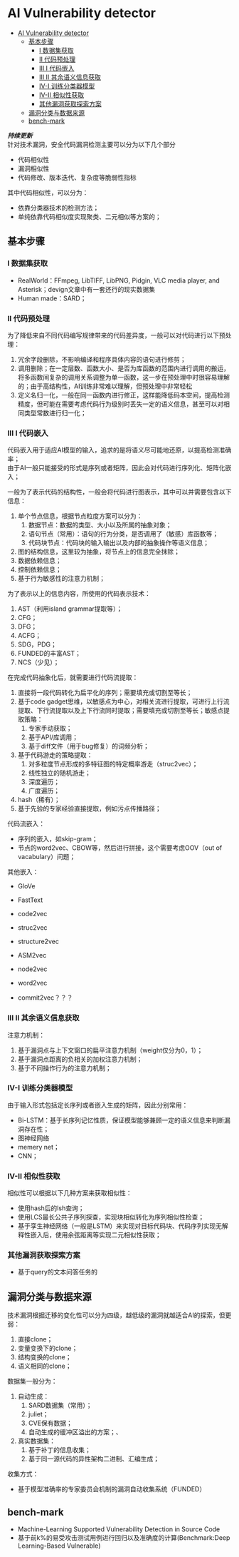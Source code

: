 <!--
 * @Author: Suez_kip 287140262@qq.com
 * @Date: 2022-11-30 14:18:45
 * @LastEditTime: 2022-12-03 20:58:00
 * @LastEditors: Suez_kip
 * @Description: Conclusion
-->
# AI Vulnerability detector

- [AI Vulnerability detector](#ai-vulnerability-detector)
  - [基本步骤](#基本步骤)
    - [I 数据集获取](#i-数据集获取)
    - [II 代码预处理](#ii-代码预处理)
    - [III I 代码嵌入](#iii-i-代码嵌入)
    - [III II 其余语义信息获取](#iii-ii-其余语义信息获取)
    - [IV-I 训练分类器模型](#iv-i-训练分类器模型)
    - [IV-II 相似性获取](#iv-ii-相似性获取)
    - [其他漏洞获取探索方案](#其他漏洞获取探索方案)
  - [漏洞分类与数据来源](#漏洞分类与数据来源)
  - [bench-mark](#bench-mark)

***持续更新***  
针对技术漏洞，安全代码漏洞检测主要可以分为以下几个部分

- 代码相似性
- 漏洞相似性
- 代码修改、版本迭代、复杂度等脆弱性指标

其中代码相似性，可以分为：

- 依靠分类器技术的检测方法；
- 单纯依靠代码相似度实现聚类、二元相似等方案的；

## 基本步骤

### I 数据集获取

- RealWorld：FFmpeg, LibTIFF, LibPNG, Pidgin, VLC media player, and Asterisk；devign文章中有一套还行的现实数据集
- Human made：SARD；

### II 代码预处理

为了降低来自不同代码编写规律带来的代码差异度，一般可以对代码进行以下预处理：

1. 冗余字段删除，不影响编译和程序具体内容的语句进行修剪；
2. 调用删除；在一定层数、函数大小、是否为库函数的范围内进行调用的搬运，将多函数间复杂的调用关系调整为单一函数，这一步在预处理中时很容易理解的；由于高结构性，AI训练非常难以理解，但预处理中非常轻松
3. 定义名归一化，一般在同一函数内进行修正，这样能降低码本空间，提高检测精度，但可能在需要考虑代码行为级别时丢失一定的语义信息，甚至可以对相同类型常数进行归一化；

### III I 代码嵌入

代码嵌入用于适应AI模型的输入，追求的是将语义尽可能地还原，以提高检测准确率；  
由于AI一般只能接受的形式是序列或者矩阵，因此会对代码进行序列化、矩阵化嵌入；  

一般为了表示代码的结构性，一般会将代码进行图表示，其中可以并需要包含以下信息：  

1. 单个节点信息，根据节点粒度方案可以分为：
   1. 数据节点：数据的类型、大小以及所属的抽象对象；
   2. 语句节点（常用）：语句的行为分类，是否调用了（敏感）库函数等；
   3. 代码块节点：代码块的输入输出以及内部的抽象操作等语义信息；
2. 图的结构信息，这里较为抽象，将节点上的信息完全抹除；
3. 数据依赖信息；
4. 控制依赖信息；
5. 基于行为敏感性的注意力机制；

为了表示以上的信息内容，所使用的代码表示技术：

1. AST（利用island grammar提取等）；
2. CFG；
3. DFG；
4. ACFG；
5. SDG，PDG；
6. FUNDED的丰富AST；
7. NCS（少见）；

在完成代码抽象化后，就需要进行代码流提取：

1. 直接将一段代码转化为扁平化的序列；需要填充或切割至等长；
2. 基于code gadget思维，以敏感点为中心，对相关流进行提取，可进行上行流提取、下行流提取以及上下行流同时提取；需要填充或切割至等长；敏感点提取策略：
   1. 专家手动获取；
   2. 基于API/库调用；
   3. 基于diff文件（用于bug修复）的词频分析；
3. 基于代码游走的策略提取：
   1. 对多粒度节点形成的多特征图的特定概率游走（struc2vec）；
   2. 线性独立的随机游走；
   3. 深度遍历；
   4. 广度遍历；
4. hash（稀有）；
5. 基于先验的专家经验直接提取，例如污点传播路径；

代码流嵌入：

- 序列的嵌入，如skip-gram；
- 节点的word2vec、CBOW等，然后进行拼接，这个需要考虑OOV（out of  vacabulary）问题；

其他嵌入：

- GloVe
- FastText
- code2vec
- struc2vec
- structure2vec
- ASM2vec
- node2vec
- word2vec

- commit2vec？？？

### III II 其余语义信息获取

注意力机制：

1. 基于漏洞点与上下文窗口的扁平注意力机制（weight仅分为0，1）；
2. 基于漏洞点距离的负相关的加权注意力机制；
3. 基于不同操作行为的注意力机制；

### IV-I 训练分类器模型

由于输入形式包括定长序列或者嵌入生成的矩阵，因此分别常用：

- Bi-LSTM：基于长序列记忆性质，保证模型能够兼顾一定的语义信息来判断漏洞存在性；
- 图神经网络
- memery net；
- CNN；

### IV-II 相似性获取

相似性可以根据以下几种方案来获取相似性：

- 使用hash后的lsh查询；
- 使用LCS最长公共子序列探查，实现块相似转化为序列相似性检查；
- 基于孪生神经网络（一般是LSTM）来实现对目标代码块、代码序列实现无解释性嵌入后，使用余弦距离等实现二元相似性获取；

### 其他漏洞获取探索方案

- 基于query的文本问答任务的

## 漏洞分类与数据来源

技术漏洞根据迁移的变化性可以分为四级，越低级的漏洞就越适合AI的探索，但更弱：

1. 直接clone；
2. 变量变换下的clone；
3. 结构变换的clone；
4. 语义相同的clone；

数据集一般分为：

1. 自动生成：
   1. SARD数据集（常用）；
   2. juliet；
   3. CVE保有数据；
   4. 自动生成的缓冲区溢出的方案；、
2. 真实数据集：
   1. 基于补丁的信息收集；
   2. 基于同一源代码的异性架构二进制、汇编生成；

收集方式：

- 基于模型准确率的专家委员会机制的漏洞自动收集系统（FUNDED）

## bench-mark

- Machine-Learning Supported Vulnerability Detection in Source Code
- 基于前k%的易受攻击测试用例进行回归以及准确度的计算(Benchmark:Deep Learning-Based Vulnerable)

